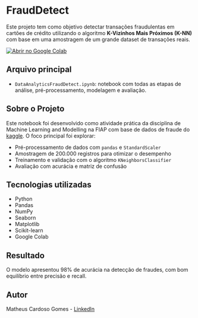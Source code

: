 # FraudDetect

Este projeto tem como objetivo detectar transações fraudulentas em cartões de crédito utilizando o algoritmo **K-Vizinhos Mais Próximos (K-NN)** com base em uma amostragem de um grande dataset de transações reais.

[![Abrir no Google Colab](https://colab.research.google.com/assets/colab-badge.svg)](https://colab.research.google.com/drive/1ZOclwn3b0AuyLmNJA4Jp9TtwjWX54wfa?usp=sharing)

## Arquivo principal
- `DataAnalyticsFraudDetect.ipynb`: notebook com todas as etapas de análise, pré-processamento, modelagem e avaliação.

## Sobre o Projeto

Este notebook foi desenvolvido como atividade prática da disciplina de Machine Learning and Modelling na FIAP com base de dados de fraude do [kaggle](https://www.kaggle.com/datasets/dhanushnarayananr/credit-card-fraud/data). O foco principal foi explorar:

- Pré-processamento de dados com `pandas` e `StandardScaler`
- Amostragem de 200.000 registros para otimizar o desempenho
- Treinamento e validação com o algoritmo `KNeighborsClassifier`
- Avaliação com acurácia e matriz de confusão

## Tecnologias utilizadas
- Python
- Pandas
- NumPy
- Seaborn
- Matplotlib
- Scikit-learn
- Google Colab

## Resultado
O modelo apresentou 98% de acurácia na detecção de fraudes, com bom equilíbrio entre precisão e recall.

## Autor
Matheus Cardoso Gomes - [LinkedIn](www.linkedin.com/in/matheus-cardoso-70552b138)

